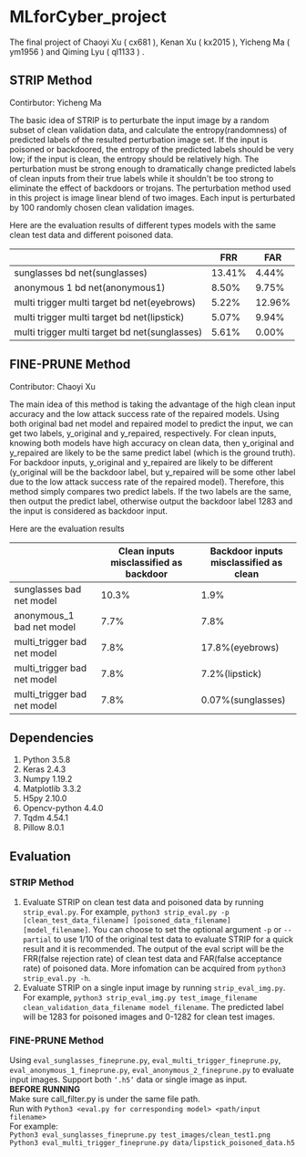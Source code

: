 # MLforCyber_project
The final project of Chaoyi Xu ( cx681 ), Kenan Xu ( kx2015 ), Yicheng Ma ( ym1956 ) and Qiming Lyu ( ql1133 ) .
## STRIP Method
Contirbutor: Yicheng Ma 

The basic idea of STRIP is to perturbate the input image by a random subset of clean validation data, and calculate the entropy(randomness) of predicted labels of the resulted perturbation image set. If the input is poisoned or backdoored, the entropy of the predicted labels should be very low; if the input is clean, the entropy should be relatively high. The perturbation must be strong enough to dramatically change predicted labels of clean inputs from their true labels while it shouldn't be too strong to eliminate the effect of backdoors or trojans. The perturbation method used in this project is image linear blend of two images. Each input is perturbated by 100 randomly chosen clean validation images.  

Here are the evaluation results of different types models with the same clean test data and different poisoned data. 

| |FRR|FAR|
|---|---|---|
|sunglasses bd net(sunglasses)|13.41%|4.44%|
|anonymous 1 bd net(anonymous1)|8.50%|9.75%|
|multi trigger multi target bd net(eyebrows)|5.22%|12.96%|
|multi trigger multi target bd net(lipstick)|5.07%|9.94%|
|multi trigger multi target bd net(sunglasses)|5.61%|0.00%|

## FINE-PRUNE Method
Contributor: Chaoyi Xu

The main idea of this method is taking the advantage of the high clean input accuracy and the low attack success rate of the repaired models. Using both original bad net model and repaired model to predict the input, we can get two labels, y_original and y_repaired, respectively. For clean inputs, knowing both models have high accuracy on clean data, then y_original and y_repaired are likely to be the same predict label (which is the ground truth). For backdoor inputs, y_original and y_repaired are likely to be different (y_original will be the backdoor label, but y_repaired will be some other label due to the low attack success rate of the repaired model). Therefore, this method simply compares two predict labels. If the two labels are the same, then output the predict label, otherwise output the backdoor label 1283 and the input is considered as backdoor input.

Here are the evaluation results

| |Clean inputs misclassified as backdoor|Backdoor inputs misclassified as clean|
|---|---|---|
|sunglasses bad net model|10.3%|1.9%|
|anonymous_1 bad net model|7.7%|7.8%|
|multi_trigger bad net model|7.8%|17.8%(eyebrows)|
|multi_trigger bad net model|7.8%|7.2%(lipstick)|
|multi_trigger bad net model|7.8%|0.07%(sunglasses)|

## Dependencies
1. Python 3.5.8
2. Keras 2.4.3
3. Numpy 1.19.2
4. Matplotlib 3.3.2
5. H5py 2.10.0
6. Opencv-python 4.4.0
7. Tqdm 4.54.1
8. Pillow 8.0.1
## Evaluation
### STRIP Method
1. Evaluate STRIP on clean test data and poisoned data by running `strip_eval.py`. For example, `python3 strip_eval.py -p [clean_test_data_filename] [poisoned_data_filename] [model_filename]`. You can choose to set the optional argument `-p` or `--partial` to use 1/10 of the original test data to evaluate STRIP for a quick result and it is recommended. The output of the eval script will be the FRR(false rejection rate) of clean test data and FAR(false acceptance rate) of poisoned data. More infomation can be acquired from `python3 strip_eval.py -h`.
2. Evaluate STRIP on a single input image by running `strip_eval_img.py`. For example, `python3 strip_eval_img.py test_image_filename clean_validation_data_filename model_filename`. The predicted label will be 1283 for poisoned images and 0-1282 for clean test images.

### FINE-PRUNE Method
Using `eval_sunglasses_fineprune.py`, `eval_multi_trigger_fineprune.py`, `eval_anonymous_1_fineprune.py`, `eval_anonymous_2_fineprune.py` to evaluate input images. Support both `‘.h5’` data or single image as input.    
**BEFORE RUNNING**  
Make sure call_filter.py is under the same file path.    
Run with 
`Python3 <eval.py for corresponding model> <path/input filename>`  
For example:  
`Python3 eval_sunglasses_fineprune.py test_images/clean_test1.png`  
`Python3 eval_multi_trigger_fineprune.py data/lipstick_poisoned_data.h5`  


